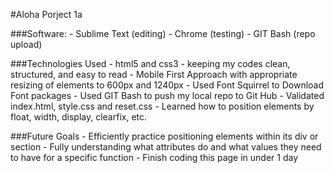 #Aloha Porject 1a

###Software:
	- Sublime Text (editing)
	- Chrome (testing)
	- GIT Bash (repo upload)

###Technologies Used
	- html5 and css3
	- keeping my codes clean, structured, and easy to read
	- Mobile First Approach with appropriate resizing of elements to 600px and 1240px
	- Used Font Squirrel to Download Font packages
	- Used GIT Bash to push my local repo to Git Hub
	- Validated index.html, style.css and reset.css
	- Learned how to position elements by float, width, display, clearfix, etc.

###Future Goals
	- Efficiently practice positioning elements within its div or section
	- Fully understanding what attributes do and what values they need to have for a specific function
	- Finish coding this page in under 1 day